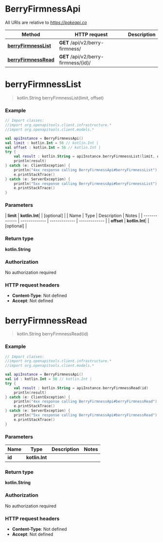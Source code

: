 # BerryFirmnessApi

All URIs are relative to *https://pokeapi.co*

| Method | HTTP request | Description |
| ------------- | ------------- | ------------- |
| [**berryFirmnessList**](BerryFirmnessApi.md#berryFirmnessList) | **GET** /api/v2/berry-firmness/ |  |
| [**berryFirmnessRead**](BerryFirmnessApi.md#berryFirmnessRead) | **GET** /api/v2/berry-firmness/{id}/ |  |


<a id="berryFirmnessList"></a>
# **berryFirmnessList**
> kotlin.String berryFirmnessList(limit, offset)



### Example
```kotlin
// Import classes:
//import org.openapitools.client.infrastructure.*
//import org.openapitools.client.models.*

val apiInstance = BerryFirmnessApi()
val limit : kotlin.Int = 56 // kotlin.Int | 
val offset : kotlin.Int = 56 // kotlin.Int | 
try {
    val result : kotlin.String = apiInstance.berryFirmnessList(limit, offset)
    println(result)
} catch (e: ClientException) {
    println("4xx response calling BerryFirmnessApi#berryFirmnessList")
    e.printStackTrace()
} catch (e: ServerException) {
    println("5xx response calling BerryFirmnessApi#berryFirmnessList")
    e.printStackTrace()
}
```

### Parameters
| **limit** | **kotlin.Int**|  | [optional] |
| Name | Type | Description  | Notes |
| ------------- | ------------- | ------------- | ------------- |
| **offset** | **kotlin.Int**|  | [optional] |

### Return type

**kotlin.String**

### Authorization

No authorization required

### HTTP request headers

 - **Content-Type**: Not defined
 - **Accept**: Not defined

<a id="berryFirmnessRead"></a>
# **berryFirmnessRead**
> kotlin.String berryFirmnessRead(id)



### Example
```kotlin
// Import classes:
//import org.openapitools.client.infrastructure.*
//import org.openapitools.client.models.*

val apiInstance = BerryFirmnessApi()
val id : kotlin.Int = 56 // kotlin.Int | 
try {
    val result : kotlin.String = apiInstance.berryFirmnessRead(id)
    println(result)
} catch (e: ClientException) {
    println("4xx response calling BerryFirmnessApi#berryFirmnessRead")
    e.printStackTrace()
} catch (e: ServerException) {
    println("5xx response calling BerryFirmnessApi#berryFirmnessRead")
    e.printStackTrace()
}
```

### Parameters
| Name | Type | Description  | Notes |
| ------------- | ------------- | ------------- | ------------- |
| **id** | **kotlin.Int**|  | |

### Return type

**kotlin.String**

### Authorization

No authorization required

### HTTP request headers

 - **Content-Type**: Not defined
 - **Accept**: Not defined


